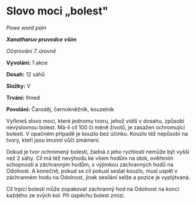 # Slovo moci „bolest"

*Powe word pain*

***Xanatharuv pruvodce vším***

*Očarování 7. úrovně*

**Vyvolání:** 1 akce

**Dosah:** 12 sáhů

**Složky:** V

**Trvání:** Ihned

**Povolání:** Čaroděj, černokněžník, kouzelník

Vyřkneš slovo moci, které jednomu tvoru, jehož vidíš v dosahu, způsobí nevýslovnou bolest. Má-li cíl 100 či méně životů, je zasažen ochromující bolestí. V opačném případě je kouzlo bez účinku. Kouzlo též nepůsobí na tvory, kteří jsou imunní vůči zmámení.

Dokud je tvor ochromený bolestí, žádná z jeho rychlostí nemůže být vyšší než 2 sáhy. Cíl má též nevýhodu ke všem hodům na útok, ověřením schopnosti a záchranným hodům, s výjimkou záchranných hodů na Odolnost. A konečně, pokud se cíl pokusí seslat kouzlo, musí uspět v záchranném hodu na Odolnost, jinak sesílání selže a pozice je vyplýtvaná.

Cíl trpící bolestí může zopakovat záchranný hod na Odolnost na konci každého ze svých kol. Při úspěchu bolest zmizí.